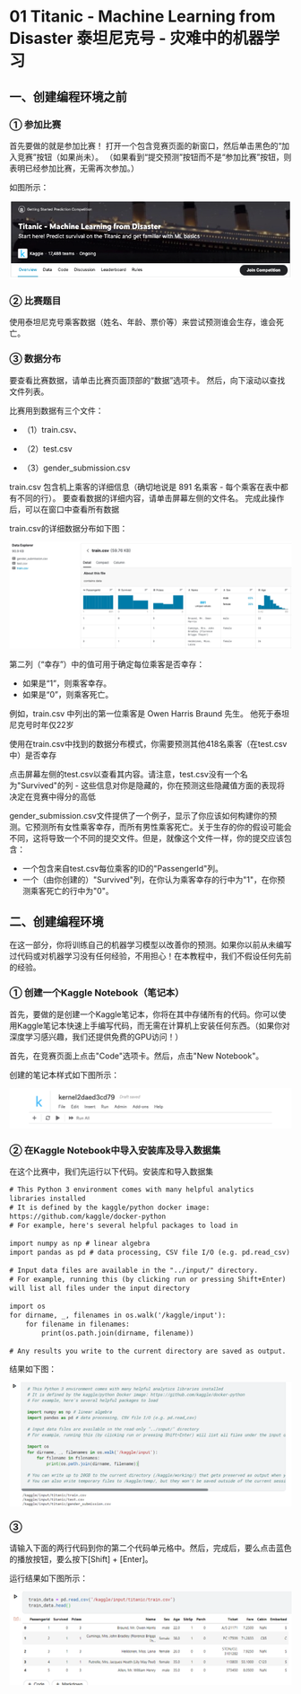 # 01 Titanic - Machine Learning from Disaster  泰坦尼克号 - 灾难中的机器学习

## 一、创建编程环境之前

### ① 参加比赛

首先要做的就是参加比赛！ 打开一个包含竞赛页面的新窗口，然后单击黑色的“加入竞赛”按钮（如果尚未）。 （如果看到“提交预测”按钮而不是“参加比赛”按钮，则表明已经参加比赛，无需再次参加。）

如图所示：

![Alt text](07cskyU.png)

### ② 比赛题目

使用泰坦尼克号乘客数据（姓名、年龄、票价等）来尝试预测谁会生存，谁会死亡。

### ③ 数据分布

要查看比赛数据，请单击比赛页面顶部的“数据”选项卡。 然后，向下滚动以查找文件列表。

比赛用到数据有三个文件：

- （1）train.csv、

- （2）test.csv 

- （3）gender_submission.csv

train.csv 包含机上乘客的详细信息（确切地说是 891 名乘客 - 每个乘客在表中都有不同的行）。 要查看数据的详细内容，请单击屏幕左侧的文件名。 完成此操作后，可以在窗口中查看所有数据

train.csv的详细数据分布如下图：

![Alt text](cYsdt0n.png)

第二列（“幸存”）中的值可用于确定每位乘客是否幸存：

- 如果是“1”，则乘客幸存。
- 如果是“0”，则乘客死亡。

例如，train.csv 中列出的第一位乘客是 Owen Harris Braund 先生。 他死于泰坦尼克号时年仅22岁

使用在train.csv中找到的数据分布模式，你需要预测其他418名乘客（在test.csv中）是否幸存

点击屏幕左侧的test.csv以查看其内容。请注意，test.csv没有一个名为"Survived"的列 - 这些信息对你是隐藏的，你在预测这些隐藏值方面的表现将决定在竞赛中得分的高低

gender_submission.csv文件提供了一个例子，显示了你应该如何构建你的预测。它预测所有女性乘客幸存，而所有男性乘客死亡。关于生存的你的假设可能会不同，这将导致一个不同的提交文件。但是，就像这个文件一样，你的提交应该包含：

- 一个包含来自test.csv每位乘客的ID的"PassengerId"列。
- 一个（由你创建的）"Survived"列，在你认为乘客幸存的行中为"1"，在你预测乘客死亡的行中为"0"。

## 二、创建编程环境

在这一部分，你将训练自己的机器学习模型以改善你的预测。如果你以前从未编写过代码或对机器学习没有任何经验，不用担心！在本教程中，我们不假设任何先前的经验。

### ① 创建一个Kaggle Notebook（笔记本）
首先，要做的是创建一个Kaggle笔记本，你将在其中存储所有的代码。你可以使用Kaggle笔记本快速上手编写代码，而无需在计算机上安装任何东西。（如果你对深度学习感兴趣，我们还提供免费的GPU访问！）

首先，在竞赛页面上点击"Code"选项卡。然后，点击"New Notebook"。

创建的笔记本样式如下图所示：

![Alt text](64ZFT1L.png)

### ② 在Kaggle Notebook中导入安装库及导入数据集

在这个比赛中，我们先运行以下代码。安装库和导入数据集

```
# This Python 3 environment comes with many helpful analytics libraries installed
# It is defined by the kaggle/python docker image: https://github.com/kaggle/docker-python
# For example, here's several helpful packages to load in 

import numpy as np # linear algebra
import pandas as pd # data processing, CSV file I/O (e.g. pd.read_csv)

# Input data files are available in the "../input/" directory.
# For example, running this (by clicking run or pressing Shift+Enter) will list all files under the input directory

import os
for dirname, _, filenames in os.walk('/kaggle/input'):
    for filename in filenames:
        print(os.path.join(dirname, filename))

# Any results you write to the current directory are saved as output.
```

结果如下图：

![Alt text](%E5%AF%BC%E5%85%A5%E7%BB%93%E6%9E%9C1.PNG)

### ③ 

请输入下面的两行代码到你的第二个代码单元格中。然后，完成后，要么点击蓝色的播放按钮，要么按下[Shift] + [Enter]。

运行结果如下图所示：

![Alt text](%E8%BE%93%E5%87%BA%E7%BB%93%E6%9E%9C2.PNG)